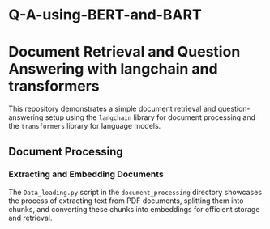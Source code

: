 # Q-A-using-BERT-and-BART


# Document Retrieval and Question Answering with langchain and transformers

This repository demonstrates a simple document retrieval and question-answering setup using the `langchain` library for document processing and the `transformers` library for language models.

## Document Processing

### Extracting and Embedding Documents

The `Data_loading.py` script in the `document_processing` directory showcases the process of extracting text from PDF documents, splitting them into chunks, and converting these chunks into embeddings for efficient storage and retrieval.

